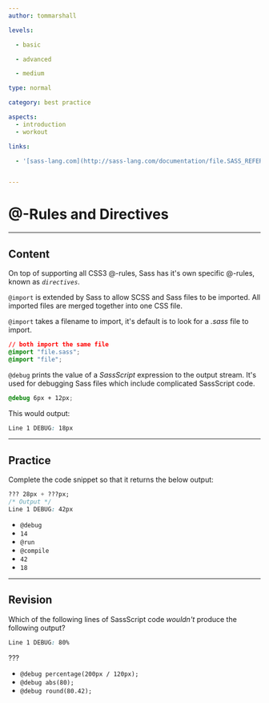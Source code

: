 ```yaml
---
author: tommarshall

levels:

  - basic

  - advanced

  - medium

type: normal

category: best practice

aspects:
  - introduction
  - workout

links:

  - '[sass-lang.com](http://sass-lang.com/documentation/file.SASS_REFERENCE.html#_5){website}'


---
```


# @-Rules and Directives

---
## Content

On top of supporting all CSS3 @-rules, Sass has it's own specific @-rules, known as *`directives`*.

`@import` is extended by Sass to allow SCSS and Sass files to be imported. All imported files are merged together into one CSS file.

`@import` takes a filename to import, it's default is to look for a *.sass* file to import.
```css
// both import the same file
@import "file.sass";       
@import "file";
```
`@debug` prints the value of a *SassScript* expression to the output stream. It's used for debugging Sass files which include complicated SassScript code.
```css
@debug 6px + 12px;
```
This would output:
```css
Line 1 DEBUG: 18px
```

---
## Practice

Complete the code snippet so that it returns the below output:

```css
??? 28px + ???px;
/* Output */
Line 1 DEBUG: 42px
```

* `@debug`
* `14`
* `@run`
* `@compile`
* `42`
* `18`

---
## Revision

Which of the following lines of SassScript code *wouldn't* produce the following output?
```css
Line 1 DEBUG: 80%
```
???

* `@debug percentage(200px / 120px);`
* `@debug abs(80);`
* `@debug round(80.42);`

